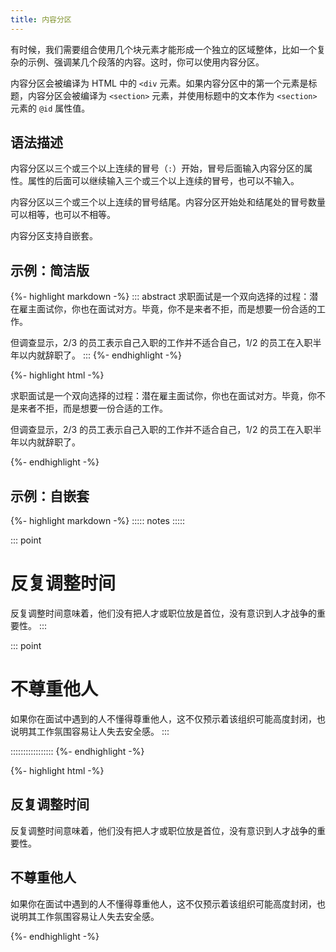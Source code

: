 ```yaml
---
title: 内容分区
---
```


有时候，我们需要组合使用几个块元素才能形成一个独立的区域整体，比如一个复杂的示例、强调某几个段落的内容。这时，你可以使用内容分区。

内容分区会被编译为 HTML 中的 `<div` 元素。如果内容分区中的第一个元素是标题，内容分区会被编译为 `<section>` 元素，并使用标题中的文本作为 `<section>` 元素的 `@id` 属性值。

## 语法描述

内容分区以三个或三个以上连续的冒号（`:`）开始，冒号后面输入内容分区的属性。属性的后面可以继续输入三个或三个以上连续的冒号，也可以不输入。

内容分区以三个或三个以上连续的冒号结尾。内容分区开始处和结尾处的冒号数量可以相等，也可以不相等。

内容分区支持自嵌套。

## 示例：简洁版

{%- highlight markdown -%}
::: abstract
求职面试是一个双向选择的过程：潜在雇主面试你，你也在面试对方。毕竟，你不是来者不拒，而是想要一份合适的工作。

但调查显示，2/3 的员工表示自己入职的工作并不适合自己，1/2 的员工在入职半年以内就辞职了。
:::
{%- endhighlight -%}

{%- highlight html -%}
<div class="abstract">
<p>求职面试是一个双向选择的过程：潜在雇主面试你，你也在面试对方。毕竟，你不是来者不拒，而是想要一份合适的工作。</p>
<p>但调查显示，2/3 的员工表示自己入职的工作并不适合自己，1/2 的员工在入职半年以内就辞职了。</p>
</div>
{%- endhighlight -%}

## 示例：自嵌套

{%- highlight markdown -%}
::::: notes :::::

::: point
# 反复调整时间

反复调整时间意味着，他们没有把人才或职位放是首位，没有意识到人才战争的重要性。
:::

::: point
# 不尊重他人

如果你在面试中遇到的人不懂得尊重他人，这不仅预示着该组织可能高度封闭，也说明其工作氛围容易让人失去安全感。
:::

:::::::::::::::::
{%- endhighlight -%}

{%- highlight html -%}
<div class="notes">
  <section id="反复调整时间" class="point">
    <h1>反复调整时间</h1>
    <p>反复调整时间意味着，他们没有把人才或职位放是首位，没有意识到人才战争的重要性。</p>
  </section>
  <section id="不尊重他人" class="point">
    <h1>不尊重他人</h1>
    <p>如果你在面试中遇到的人不懂得尊重他人，这不仅预示着该组织可能高度封闭，也说明其工作氛围容易让人失去安全感。</p>
  </section>
</div>
{%- endhighlight -%}